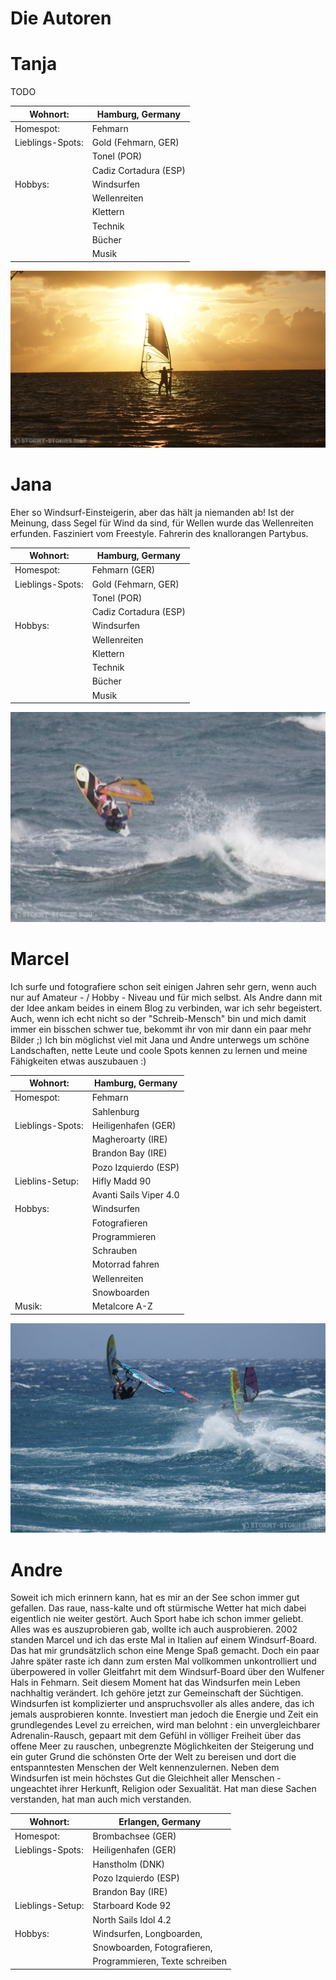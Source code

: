 # Die Autoren

# Tanja

TODO


| Wohnort:         | Hamburg, Germany      |
|------------------|-----------------------|
| Homespot:        | Fehmarn               |
| Lieblings-Spots: | Gold (Fehmarn, GER)   |
|                  | Tonel (POR)           |
|                  | Cadiz Cortadura (ESP) |
| Hobbys:          | Windsurfen            |
|                  | Wellenreiten          |
|                  | Klettern              |
|                  | Technik               |
|                  | Bücher                |
|                  | Musik                 |

![link broken](../../../../../mediaLibrary/pages/info/authors/windsurf-stormy-stories-surf-travel-blog-info-authors-jana-WM-35p-DSC07571.jpg)

# Jana
Eher so Windsurf-Einsteigerin, aber das hält ja niemanden ab! Ist der Meinung, dass Segel für Wind da sind, für Wellen wurde das Wellenreiten erfunden. Fasziniert vom Freestyle. Fahrerin des knallorangen Partybus.


| Wohnort:         | Hamburg, Germany      |
|------------------|-----------------------|
| Homespot:        | Fehmarn (GER)         |
| Lieblings-Spots: | Gold (Fehmarn, GER)   |
|                  | Tonel (POR)           |
|                  | Cadiz Cortadura (ESP) |
| Hobbys:          | Windsurfen            |
|                  | Wellenreiten          |
|                  | Klettern              |
|                  | Technik               |
|                  | Bücher                |
|                  | Musik                 |

![link broken](../../../../../mediaLibrary/pages/info/authors/windsurf-stormy-stories-surf-travel-blog-info-authors-marcel-WM-35p-DSC05577_mod.jpg)

# Marcel

Ich surfe und fotografiere schon seit einigen Jahren sehr gern, wenn auch nur auf Amateur - / Hobby - Niveau und für mich selbst. Als Andre dann mit der Idee ankam beides in einem Blog zu verbinden, war ich sehr begeistert. Auch, wenn ich echt nicht so der "Schreib-Mensch" bin und mich damit immer ein bisschen schwer tue, bekommt ihr von mir dann ein paar mehr Bilder ;)
Ich bin möglichst viel mit Jana und Andre unterwegs um schöne Landschaften, nette Leute und coole Spots kennen zu lernen und meine Fähigkeiten etwas auszubauen :)


| Wohnort:         | Hamburg, Germany       |
|------------------|------------------------|
| Homespot:        | Fehmarn                |
|                  | Sahlenburg             |
| Lieblings-Spots: | Heiligenhafen (GER)    |
|                  | Magheroarty (IRE)      |
|                  | Brandon Bay (IRE)      |
|                  | Pozo Izquierdo (ESP)   |
| Lieblins-Setup:  | Hifly Madd 90          |
|                  | Avanti Sails Viper 4.0 |
| Hobbys:          | Windsurfen             |
|                  | Fotografieren          |
|                  | Programmieren          |
|                  | Schrauben              |
|                  | Motorrad fahren        |
|                  | Wellenreiten           |
|                  | Snowboarden            |
| Musik:           | Metalcore A-Z

![link broken](../../../../../mediaLibrary/pages/info/authors/windsurf-stormy-stories-surf-travel-blog-info-authors-andre-WM-35p-DSC05582_mod.jpg)

# Andre

Soweit ich mich erinnern kann, hat es mir an der See schon immer gut gefallen. Das raue, nass-kalte und oft stürmische Wetter hat mich dabei eigentlich nie weiter gestört. Auch Sport habe ich schon immer geliebt. Alles was es auszuprobieren gab, wollte ich auch ausprobieren. 2002 standen Marcel und ich das erste Mal in Italien auf einem Windsurf-Board. Das hat mir grundsätzlich schon eine Menge Spaß gemacht. Doch ein paar Jahre später raste ich dann zum ersten Mal vollkommen unkontrolliert und überpowered in voller Gleitfahrt mit dem Windsurf-Board über den Wulfener Hals in Fehmarn. Seit diesem Moment hat das Windsurfen mein Leben nachhaltig verändert. Ich gehöre jetzt zur Gemeinschaft der Süchtigen. Windsurfen ist komplizierter und anspruchsvoller als alles andere, das ich jemals ausprobieren konnte. Investiert man jedoch die Energie und Zeit ein grundlegendes Level zu erreichen, wird man belohnt : ein unvergleichbarer Adrenalin-Rausch, gepaart mit dem Gefühl in völliger Freiheit über das offene Meer zu rauschen, unbegrenzte Möglichkeiten der Steigerung und ein guter Grund die schönsten Orte der Welt zu bereisen und dort die entspanntesten Menschen der Welt kennenzulernen.
Neben dem Windsurfen ist mein höchstes Gut die Gleichheit aller Menschen - ungeachtet ihrer Herkunft, Religion oder Sexualität.
Hat man diese Sachen verstanden, hat man auch mich verstanden.

| Wohnort:         | Erlangen, Germany               |
|------------------|---------------------------------|
| Homespot:        | Brombachsee (GER)               |
| Lieblings-Spots: | Heiligenhafen (GER)             |
|                  | Hanstholm (DNK)                 |
|                  | Pozo Izquierdo (ESP)            |
|                  | Brandon Bay (IRE)               |
| Lieblings-Setup: | Starboard Kode 92               |
|                  | North Sails Idol 4.2            |
| Hobbys:          | Windsurfen, Longboarden,        |
|                  | Snowboarden, Fotografieren,     |
|                  | Programmieren, Texte schreiben  |
